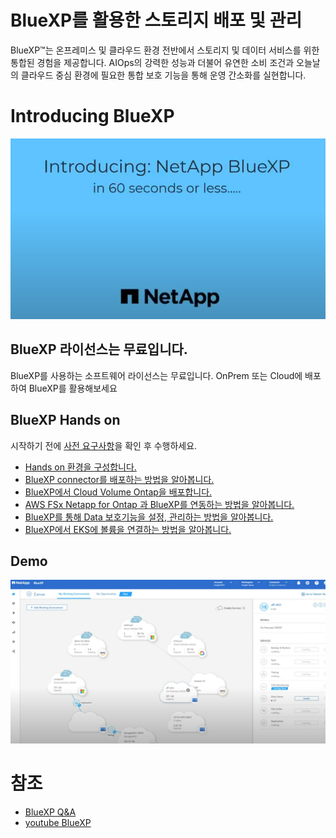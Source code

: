 # BlueXP를 활용한 스토리지 배포 및 관리
BlueXP™는 온프레미스 및 클라우드 환경 전반에서 스토리지 및 데이터 서비스를 위한 통합된 경험을 제공합니다. 
AIOps의 강력한 성능과 더불어 유연한 소비 조건과 오늘날의 클라우드 중심 환경에 필요한 통합 보호 기능을 통해 운영 간소화를 실현합니다.

# Introducing BlueXP
[![Alt text](./Image/introducing.png)](https://youtu.be/JI44xhuGGA4)

## BlueXP 라이선스는 무료입니다.
BlueXP를 사용하는 소프트웨어 라이선스는 무료입니다.
OnPrem 또는 Cloud에 배포하여 BlueXP를 활용해보세요

## BlueXP Hands on
시작하기 전에 [사전 요구사항](./QuickStart/Lab%20prerequirement.md)을 확인 후 수행하세요.
- [Hands on 환경을 구성합니다.](./QuickStart/Readme.md)
- [BlueXP connector를 배포하는 방법을 알아봅니다.](./Handson/CreateBlueXPConnector/Readme.md)
- [BlueXP에서 Cloud Volume Ontap을 배포합니다.](./Handson/CVO/Readme.md)
- [AWS FSx Netapp for Ontap 과 BlueXP를 연동하는 방법을 알아봅니다.]()
- [BlueXP를 통해 Data 보호기능을 설정, 관리하는 방법을 알아봅니다.]()
- [BlueXP에서 EKS에 볼륨을 연결하는 방법을 알아봅니다.]()

## Demo
[![Alt text](./Image/Demoimage.png)](https://youtu.be/d8Tga4Oj3y8)

# 참조
- [BlueXP Q&A](https://docs.netapp.com/ko-kr/bluexp-classification/faq-cloud-compliance.html)
- [youtube BlueXP](https://www.youtube.com/@NetAppBlueXP/featured)